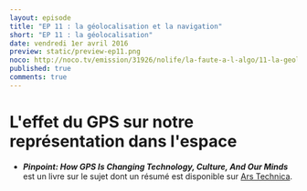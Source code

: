 ```yaml
---
layout: episode
title: "EP 11 : la géolocalisation et la navigation"
short: "EP 11 : la géolocalisation"
date: vendredi 1er avril 2016
preview: static/preview-ep11.png
noco: http://noco.tv/emission/31926/nolife/la-faute-a-l-algo/11-la-geolocalisation-et-la-navigation
published: true
comments: true
---
```


# L'effet du GPS sur notre représentation dans l'espace

- ***Pinpoint: How GPS Is Changing Technology, Culture, And Our Minds*** est un livre sur le sujet dont un résumé est disponible sur [Ars Technica](http://arstechnica.com/cars/2016/05/death-by-gps/).
